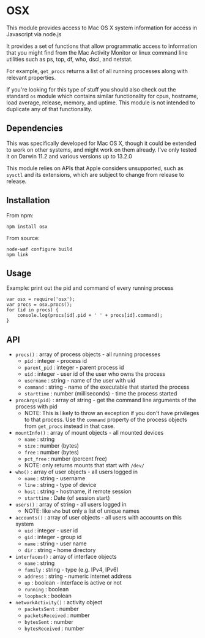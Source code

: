 OSX
===

This module provides access to Mac OS X system information for access in Javascript via node.js

It provides a set of functions that allow programmatic access to information that you might find from the Mac Activity Monitor or linux command line utilities such as ps, top, df, who, dscl, and netstat.

For example, `get_procs` returns a list of all running processes along with relevant properties.

If you're looking for this type of stuff you should also check out the standard `os` module which contains similar functionality for cpus, hostname, load average, release, memory, and uptime. This module is not intended to duplicate any of that functionality.

Dependencies
------------

This was specifically developed for Mac OS X, though it could be extended to work on other systems, and might work on them already. I've only tested it on Darwin 11.2 and various versions up to 13.2.0

This module relies on APIs that Apple considers unsupported, such as `sysctl` and its extensions, which are subject to change from release to release.

Installation
------------

From npm:

    npm install osx

From source:

    node-waf configure build
    npm link

Usage
-----

Example: print out the pid and command of every running process

    var osx = require('osx');
    var procs = osx.procs();
    for (id in procs) {
        console.log(procs[id].pid + ' ' + procs[id].command);
    }

API
---

 * `procs()` : array of process objects - all running processes
   * `pid` : integer - process id
   * `parent_pid` : integer - parent process id
   * `uid` : integer - user id of the user who owns the process
   * `username` : string - name of the user with uid
   * `command` : string - name of the executable that started the process
   * `starttime` : number (milliseconds) - time the process started
 * `procArgs(pid)` : array of string - get the command line arguments of the process with pid
   * NOTE: This is likely to throw an exception if you don't have privileges to that process. Use the `command` property of the process objects from `get_procs` instead in that case.
 * `mountInfo()` : array of mount objects - all mounted devices
   * `name` : string
   * `size` : number (bytes)
   * `free` : number (bytes)
   * `pct_free` : number (percent free)
   * NOTE: only returns mounts that start with `/dev/`
 * `who()` : array of user objects - all users logged in
   * `name` : string - username
   * `line` : string - type of device
   * `host` : string - hostname, if remote session
   * `starttime` : Date (of session start)
 * `users()` : array of string - all users logged in
   * NOTE: like `who` but only a list of unique names
 * `accounts()` : array of user objects - all users with accounts on this system
   * `uid` : integer - user id
   * `gid` : integer - group id
   * `name` : string - user name
   * `dir` : string - home directory
 * `interfaces()` : array of interface objects
    * `name` : string
    * `family` : string - type (e.g. IPv4, IPv6)
    * `address` : string - numeric internet address
    * `up` : boolean - interface is active or not
    * `running` : boolean
    * `loopback` : boolean
 * `networkActivity()` : activity object
   * `packetsSent` : number
   * `packetsReceived` : number
   * `bytesSent` : number
   * `bytesReceived` : number

